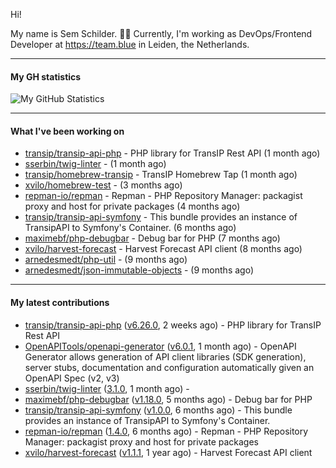 Hi!

My name is Sem Schilder. 👋🏻 Currently, I'm working as DevOps/Frontend Developer at https://team.blue in Leiden, the Netherlands.

---

#### My GH statistics

![My GitHub Statistics](https://github-readme-stats.vercel.app/api?username=xvilo&show_icons=true&count_private=true&hide_title=true)

---

#### What I've been working on

- [transip/transip-api-php](https://github.com/transip/transip-api-php) - PHP library for TransIP Rest API (1 month ago)
- [sserbin/twig-linter](https://github.com/sserbin/twig-linter) -  (1 month ago)
- [transip/homebrew-transip](https://github.com/transip/homebrew-transip) - TransIP Homebrew Tap (1 month ago)
- [xvilo/homebrew-test](https://github.com/xvilo/homebrew-test) -  (3 months ago)
- [repman-io/repman](https://github.com/repman-io/repman) - Repman - PHP Repository Manager: packagist proxy and host for private packages  (4 months ago)
- [transip/transip-api-symfony](https://github.com/transip/transip-api-symfony) - This bundle provides an instance of TransipAPI to Symfony&#39;s Container. (6 months ago)
- [maximebf/php-debugbar](https://github.com/maximebf/php-debugbar) - Debug bar for PHP (7 months ago)
- [xvilo/harvest-forecast](https://github.com/xvilo/harvest-forecast) - Harvest Forecast API client (8 months ago)
- [arnedesmedt/php-util](https://github.com/arnedesmedt/php-util) -  (9 months ago)
- [arnedesmedt/json-immutable-objects](https://github.com/arnedesmedt/json-immutable-objects) -  (9 months ago)

---

#### My latest contributions

- [transip/transip-api-php](https://github.com/transip/transip-api-php) ([v6.26.0](https://github.com/transip/transip-api-php/releases/tag/v6.26.0), 2 weeks ago) - PHP library for TransIP Rest API
- [OpenAPITools/openapi-generator](https://github.com/OpenAPITools/openapi-generator) ([v6.0.1](https://github.com/OpenAPITools/openapi-generator/releases/tag/v6.0.1), 1 month ago) - OpenAPI Generator allows generation of API client libraries (SDK generation), server stubs, documentation and configuration automatically given an OpenAPI Spec (v2, v3)
- [sserbin/twig-linter](https://github.com/sserbin/twig-linter) ([3.1.0](https://github.com/sserbin/twig-linter/releases/tag/3.1.0), 1 month ago) - 
- [maximebf/php-debugbar](https://github.com/maximebf/php-debugbar) ([v1.18.0](https://github.com/maximebf/php-debugbar/releases/tag/v1.18.0), 5 months ago) - Debug bar for PHP
- [transip/transip-api-symfony](https://github.com/transip/transip-api-symfony) ([v1.0.0](https://github.com/transip/transip-api-symfony/releases/tag/v1.0.0), 6 months ago) - This bundle provides an instance of TransipAPI to Symfony&#39;s Container.
- [repman-io/repman](https://github.com/repman-io/repman) ([1.4.0](https://github.com/repman-io/repman/releases/tag/1.4.0), 6 months ago) - Repman - PHP Repository Manager: packagist proxy and host for private packages 
- [xvilo/harvest-forecast](https://github.com/xvilo/harvest-forecast) ([v1.1.1](https://github.com/xvilo/harvest-forecast/releases/tag/v1.1.1), 1 year ago) - Harvest Forecast API client
